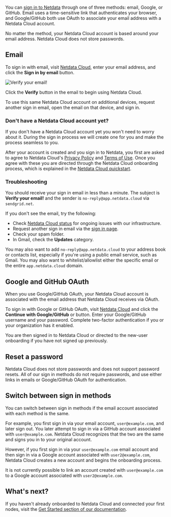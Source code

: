 <!--
title: "Sign in with email, Google, or GitHub"
description: "Learn how signing in to Cloud works via one of our three authentication methods, plus some tips if you're having trouble signing in."
custom_edit_url: "https://github.com/netdata/netdata/blob/master/docs/cloud/manage/sign-in.md"
sidebar_label: "Sign in with email, Google, or GitHub"
learn_status: "Published"
learn_topic_type: "Tasks"
learn_rel_path: "Operations"
-->

You can [sign in to Netdata](https://app.netdata.cloud/sign-in?cloudRoute=spaces?utm_source=docs&utm_content=sign_in_button_first_section) through one of three methods: email, Google, or GitHub. Email uses a
time-sensitive link that authenticates your browser, and Google/GitHub both use OAuth to associate your email address
with a Netdata Cloud account.

No matter the method, your Netdata Cloud account is based around your email address. Netdata Cloud does not store
passwords.


## Email

To sign in with email, visit [Netdata Cloud](https://app.netdata.cloud/sign-in?cloudRoute=spaces?utm_source=docs&utm_content=sign_in_button_email_section), enter your email address, and click
the **Sign in by email** button.

![Verify your email!](https://user-images.githubusercontent.com/82235632/125475486-c667635a-067f-4866-9411-9f7f795a0d50.png)

Click the **Verify** button in the email to begin using Netdata Cloud.

To use this same Netdata Cloud account on additional devices, request another sign in email, open the email on that
device, and sign in.

### Don't have a Netdata Cloud account yet?

If you don't have a Netdata Cloud account yet you won't need to worry about it. During the sign in process we will create one for you and make the process seamless to you.

After your account is created and you sign in to Netdata, you first are asked to agree to Netdata Cloud's [Privacy
Policy](https://www.netdata.cloud/privacy/) and [Terms of Use](https://www.netdata.cloud/terms/). Once you agree with these you are directed
through the Netdata Cloud onboarding process, which is explained in the [Netdata Cloud
quickstart](https://github.com/netdata/netdata/blob/master/packaging/installer/README.md).

### Troubleshooting

You should receive your sign in email in less than a minute. The subject is **Verify your email!** and the sender is `no-reply@app.netdata.cloud` via `sendgrid.net`.

If you don't see the email, try the following:

-   Check [Netdata Cloud status](https://status.netdata.cloud) for ongoing issues with our infrastructure.
-   Request another sign in email via the [sign in page](https://app.netdata.cloud/sign-in?cloudRoute=spaces?utm_source=docs&utm_content=sign_in_button_troubleshooting_section).
-   Check your spam folder.
-   In Gmail, check the **Updates** category.

You may also want to add `no-reply@app.netdata.cloud` to your address book or contacts list, especially if you're using
a public email service, such as Gmail. You may also want to whitelist/allowlist either the specific email or the entire
`app.netdata.cloud` domain.

## Google and GitHub OAuth

When you use Google/GitHub OAuth, your Netdata Cloud account is associated with the email address that Netdata Cloud
receives via OAuth.

To sign in with Google or GitHub OAuth, visit [Netdata Cloud](https://app.netdata.cloud/sign-in?cloudRoute=spaces?utm_source=docs&utm_content=sign_in_button_google_github_section) and click the
**Continue with Google/GitHub** or button. Enter your Google/GitHub username and your password. Complete two-factor
authentication if you or your organization has it enabled. 

You are then signed in to Netdata Cloud or directed to the new-user onboarding if you have not signed up previously.

## Reset a password

Netdata Cloud does not store passwords and does not support password resets. All of our sign in methods do not
require passwords, and use either links in emails or Google/GitHub OAuth for authentication.

## Switch between sign in methods

You can switch between sign in methods if the email account associated with each method is the same.

For example, you first sign in via your email account, `user@example.com`, and later sign out. You later attempt to sign
in via a GitHub account associated with `user@example.com`. Netdata Cloud recognizes that the two are the same and signs
you in to your original account.

However, if you first sign in via your `user@example.com` email account and then sign in via a Google account associated
with `user2@example.com`, Netdata Cloud creates a new account and begins the onboarding process.

It is not currently possible to link an account created with `user@example.com` to a Google account associated with
`user2@example.com`.

## What's next? 

If you haven't already onboarded to Netdata Cloud and connected your first nodes, visit 
the [Get Started section of our documentation](https://github.com/netdata/netdata/blob/master/packaging/installer/README.md).
